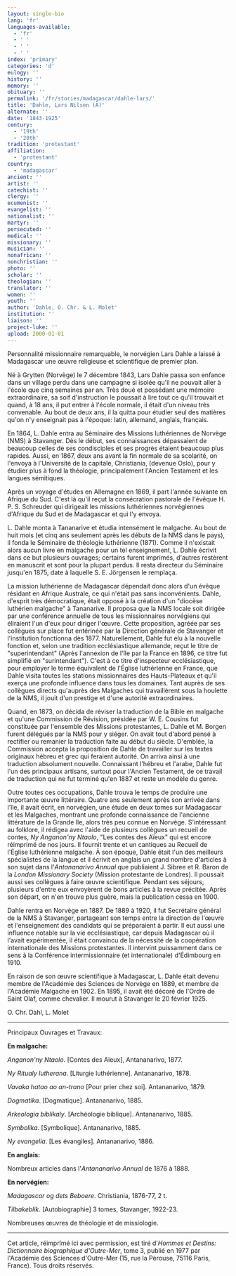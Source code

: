 ```yaml
---
layout: single-bio
lang: 'fr'
languages-available:
  - 'fr'
  - ' '
  - ' '
  - ' '
index: 'primary'
categories: 'd'
eulogy: ''
history: ''
memory: ''
obituary: ''
permalink: '/fr/stories/madagascar/dahle-lars/'
title: 'Dahle, Lars Nilsen (A)'
alternate: ''
date: '1843-1925'
century:
  - '19th'
  - '20th'
tradition: 'protestant'
affiliation:
  - 'protestant'
country:
  - 'madagascar'
ancient: ''
artist: ''
catechist: ''
clergy: ''
ecumenist: ''
evangelist: ''
nationalist: ''
martyr: ''
persecuted: ''
medical: ''
missionary: ''
musician: ''
nonafrican: ''
nonchristian: ''
photo: ''
scholar: ''
theologian: ''
translator: ''
women: ''
youth: ''
author: 'Dahle, O. Chr. & L. Molet'
institution: ''
liaison: ''
project-luke: ''
upload: 2000-01-01
---
```



Personnalité missionnaire remarquable, le norvégien Lars Dahle a laissé à Madagascar une œuvre religieuse et scientifique de premier plan.

Né à Grytten (Norvège) le 7 décembre 1843, Lars Dahle passa son enfance dans un village perdu dans une campagne si isolée qu'il ne pouvait aller à l'école que cinq semaines par an. Très doué et possédant une mémoire extraordinaire, sa soif d'instruction le poussait à lire tout ce qu'il trouvait et quand, à 18 ans, il put entrer à l'école normale, il était d'un niveau très convenable. Au bout de deux ans, il la quitta pour étudier seul des matières qu'on n'y enseignait pas à l'époque: latin, allemand, anglais, français.

En 1864, L. Dahle entra au Séminaire des Missions luthériennes de Norvège (NMS) à Stavanger. Dès le début, ses connaissances dépassaient de beaucoup celles de ses condisciples et ses progrès étaient beaucoup plus rapides. Aussi, en 1867, deux ans avant la fin normale de sa scolarité, on l'envoya à l'Université de la capitale, Christiania, (devenue Oslo), pour y étudier plus à fond la théologie, principalement l'Ancien Testament et les langues sémitiques.

Après un voyage d'études en Allemagne en 1869, il part l'année suivante en Afrique du Sud. C'est là qu'il reçut la consécration pastorale de l'évêque H. P. S. Schreuder qui dirigeait les missions luthériennes norvégiennes d'Afrique du Sud et de Madagascar et qui l'y envoya.

L. Dahle monta à Tananarive et étudia intensément le malgache. Au bout de huit mois (et cinq ans seulement après les débuts de la NMS dans le pays), il fonda le Séminaire de théologie luthérienne (1871). Comme il n'existait alors aucun livre en malgache pour un tel enseignement, L. Dahle écrivit dans ce but plusieurs ouvrages; certains furent imprimés, d'autres restèrent en manuscrit et sont pour la plupart perdus. Il resta directeur du Séminaire jusqu'en 1875, date à laquelle S. E. Jörgensen le remplaça.

La mission luthérienne de Madagascar dépendait donc alors d'un évêque résidant en Afrique Australe, ce qui n'était pas sans inconvénients. Dahle, d'esprit très démocratique, était opposé à la création d'un "diocèse luthérien malgache" à Tananarive. Il proposa que la NMS locale soit dirigée par une conférence annuelle de tous les missionnaires norvégiens qui éliraient l'un d'eux pour diriger l'œuvre. Cette proposition, agréée par ses collègues sur place fut entérinée par la Direction générale de Stavanger et l'institution fonctionna dès 1877. Naturellement, Dahle fut élu à la nouvelle fonction et, selon une tradition ecclésiastique allemande, reçut le titre de "superintendant" (Après l'annexion de l'île par la France en 1896, ce titre fut simplifié en "surintendant"). C'est à ce titre d'inspecteur ecclésiastique, pour employer le terme équivalent de l'Église luthérienne en France, que Dahle visita toutes les stations missionnaires des Hauts-Plateaux et qu'il exerça une profonde influence dans tous les domaines. Tant auprès de ses collègues directs qu'auprès des Malgaches qui travaillèrent sous la houlette de la NMS, il jouit d'un prestige et d'une autorité extraordinaires.

Quand, en 1873, on décida de réviser la traduction de la Bible en malgache et qu'une Commission de Révision, présidée par W. E. Cousins fut constituée par l'ensemble des Missions protestantes, L. Dahle et M. Borgen furent délégués par la NMS pour y siéger. On avait tout d'abord pensé à rectifier ou remanier la traduction faite au début du siècle. D'emblée, la Commission accepta la proposition de Dahle de travailler sur les textes originaux hébreu et grec qui feraient autorité. On arriva ainsi à une traduction absolument nouvelle. Connaissant l'hébreu et l'arabe, Dahle fut l'un des principaux artisans, surtout pour l'Ancien Testament, de ce travail de traduction qui ne fut terminé qu'en 1887 et reste un modèle du genre.

Outre toutes ces occupations, Dahle trouva le temps de produire une importante œuvre littéraire. Quatre ans seulement après son arrivée dans l'île, il avait écrit, en norvégien, une étude en deux tomes sur Madagascar et les Malgaches, montrant une profonde connaissance de l'ancienne littérature de la Grande Ile, alors très peu connue en Norvège. S'intéressant au folklore, il rédigea avec l'aide de plusieurs collègues un recueil de contes, *Ny Anganon'ny Ntaolo*, "Les contes des Aïeux" qui est encore réimprimé de nos jours. Il fournit trente et un cantiques au Recueil de l'Église luthérienne malgache. À son époque, Dahle était l'un des meilleurs spécialistes de la langue et il écrivit en anglais un grand nombre d'articles à son sujet dans l'*Antananarivo Annual* que publiaient J. Sibree et R. Baron de la *London Missionary Society* (Mission protestante de Londres). Il poussait aussi ses collègues à faire œuvre scientifique. Pendant ses séjours, plusieurs d'entre eux envoyèrent de bons articles à la revue précitée. Après son départ, on n'en trouve plus guère, mais la publication cessa en 1900.

Dahle rentra en Norvège en 1887. De 1889 à 1920, il fut Secrétaire général de la NMS à Stavanger, partageant son temps entre la direction de l'œuvre et l'enseignement des candidats qui se préparaient à partir. Il eut aussi une influence notable sur la vie ecclésiastique, car depuis Madagascar où il l'avait expérimentée, il était convaincu de la nécessité de la coopération internationale des Missions protestantes. Il intervint puissamment dans ce sens à la Conférence intermissionnaire (et internationale) d'Édimbourg en 1910.

En raison de son œuvre scientifique à Madagascar, L. Dahle était devenu membre de l'Académie des Sciences de Norvège en 1889, et membre de l'Académie Malgache en 1902. En 1895, il avait été décoré de l'Ordre de Saint Olaf, comme chevalier. Il mourut à Stavanger le 20 février 1925.

O. Chr. Dahl, L. Molet

---

Principaux Ouvrages et Travaux:

**En malgache:**

*Anganon'ny Ntaolo*. [Contes des Aïeux], Antananarivo, 1877.

*Ny Ritualy lutherana*. [Liturgie luthérienne]. Antananarivo, 1878.

*Vavaka hatao ao an-trano* [Pour prier chez soi]. Antananarivo, 1879.

*Dogmatika*. [Dogmatique]. Antananarivo, 1885.

*Arkeologia biblikaly*. [Archéologie biblique]. Antananarivo, 1885.

*Symbolika*. [Symbolique]. Antananarivo, 1885.

*Ny evangelia*. [Les évangiles]. Antananarivo, 1886.

**En anglais:**

Nombreux articles dans l'*Antananarivo Annual* de 1876 à 1888.

**En norvégien:**

*Madagascar og dets Beboere*. Christiania, 1876-77, 2 t.

*Tilbakeblik*. [Autobiographie] 3 tomes, Stavanger, 1922-23.

Nombreuses œuvres de théologie et de missiologie.

---

Cet article, réimprîmé ici avec permission, est tiré d'*Hommes et Destins: Dictionnaire biographique d'Outre-Mer*, tome 3, publié en 1977 par l'Académie des Sciences d'Outre-Mer (15, rue la Pérouse, 75116 Paris, France). Tous droits réservés.